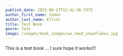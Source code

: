 ```yaml
---
publish_date: 2022-08-27T12:42:36.737Z
author_first_name: Simon
author_last_name: Elliot
title: Test Book
genre: Test
image: /images/book_images/we_need_snowflakes.jpg
---
```

This is a test book ... I sure hope it works!!!